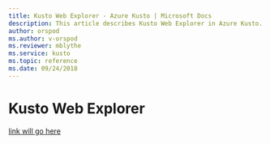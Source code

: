 ```yaml
---
title: Kusto Web Explorer - Azure Kusto | Microsoft Docs
description: This article describes Kusto Web Explorer in Azure Kusto.
author: orspod
ms.author: v-orspod
ms.reviewer: mblythe
ms.service: kusto
ms.topic: reference
ms.date: 09/24/2018
---
```

# Kusto Web Explorer
[link will go here]()

